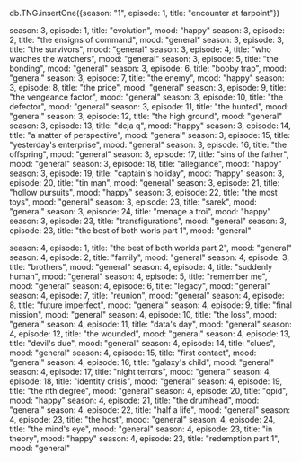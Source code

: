 db.TNG.insertOne({season: "1", episode: 1, title: "encounter at farpoint"})

season: 3, episode: 1, title: "evolution", mood: "happy"
season: 3, episode: 2, title: "the ensigns of command", mood: "general"
season: 3, episode: 3, title: "the survivors", mood: "general"
season: 3, episode: 4, title: "who watches the watchers", mood: "general"
season: 3, episode: 5, title: "the bonding", mood: "general"
season: 3, episode: 6, title: "booby trap", mood: "general"
season: 3, episode: 7, title: "the enemy", mood: "happy"
season: 3, episode: 8, title: "the price", mood: "general"
season: 3, episode: 9, title: "the vengeance factor", mood: "general"
season: 3, episode: 10, title: "the defector", mood: "general"
season: 3, episode: 11, title: "the hunted", mood: "general"
season: 3, episode: 12, title: "the high ground", mood: "general"
season: 3, episode: 13, title: "deja q", mood: "happy"
season: 3, episode: 14, title: "a matter of perspective", mood: "general"
season: 3, episode: 15, title: "yesterday's enterprise", mood: "general"
season: 3, episode: 16, title: "the offspring", mood: "general"
season: 3, episode: 17, title: "sins of the father", mood: "general"
season: 3, episode: 18, title: "allegiance", mood: "happy"
season: 3, episode: 19, title: "captain's holiday", mood: "happy"
season: 3, episode: 20, title: "tin man", mood: "general"
season: 3, episode: 21, title: "hollow pursuits", mood: "happy"
season: 3, episode: 22, title: "the most toys", mood: "general"
season: 3, episode: 23, title: "sarek", mood: "general"
season: 3, episode: 24, title: "menage a troi", mood: "happy"
season: 3, episode: 23, title: "transfigurations", mood: "general"
season: 3, episode: 23, title: "the best of both worls part 1", mood: "general"

season: 4, episode: 1, title: "the best of both worlds part 2", mood: "general"
season: 4, episode: 2, title: "family", mood: "general"
season: 4, episode: 3, title: "brothers", mood: "general"
season: 4, episode: 4, title: "suddenly human", mood: "general"
season: 4, episode: 5, title: "remember me", mood: "general"
season: 4, episode: 6, title: "legacy", mood: "general"
season: 4, episode: 7, title: "reunion", mood: "general"
season: 4, episode: 8, title: "future imperfect", mood: "general"
season: 4, episode: 9, title: "final mission", mood: "general"
season: 4, episode: 10, title: "the loss", mood: "general"
season: 4, episode: 11, title: "data's day", mood: "general"
season: 4, episode: 12, title: "the wounded", mood: "general"
season: 4, episode: 13, title: "devil's due", mood: "general"
season: 4, episode: 14, title: "clues", mood: "general"
season: 4, episode: 15, title: "first contact", mood: "general"
season: 4, episode: 16, title: "galaxy's child", mood: "general"
season: 4, episode: 17, title: "night terrors", mood: "general"
season: 4, episode: 18, title: "identity crisis", mood: "general"
season: 4, episode: 19, title: "the nth degree", mood: "general"
season: 4, episode: 20, title: "qpid", mood: "happy"
season: 4, episode: 21, title: "the drumhead", mood: "general"
season: 4, episode: 22, title: "half a life", mood: "general"
season: 4, episode: 23, title: "the host", mood: "general"
season: 4, episode: 24, title: "the mind's eye", mood: "general"
season: 4, episode: 23, title: "in theory", mood: "happy"
season: 4, episode: 23, title: "redemption part 1", mood: "general"
